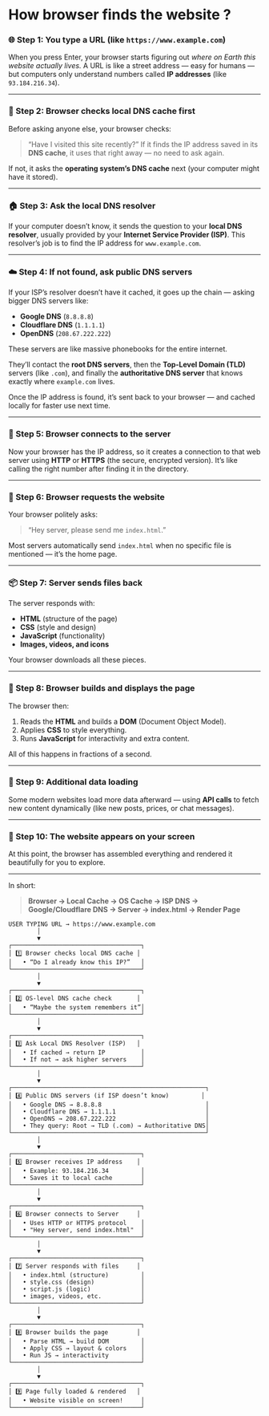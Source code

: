 # How browser finds the website ? 

### 🌐 Step 1: You type a URL (like `https://www.example.com`)

When you press Enter, your browser starts figuring out *where on Earth this website actually lives.*
A URL is like a street address — easy for humans — but computers only understand numbers called **IP addresses** (like `93.184.216.34`).

---

### 🧠 Step 2: Browser checks local DNS cache first

Before asking anyone else, your browser checks:

> “Have I visited this site recently?”
> If it finds the IP address saved in its **DNS cache**, it uses that right away — no need to ask again.

If not, it asks the **operating system’s DNS cache** next (your computer might have it stored).

---

### 🏠 Step 3: Ask the local DNS resolver

If your computer doesn’t know, it sends the question to your **local DNS resolver**, usually provided by your **Internet Service Provider (ISP)**.
This resolver’s job is to find the IP address for `www.example.com`.

---

### ☁️ Step 4: If not found, ask public DNS servers

If your ISP’s resolver doesn’t have it cached, it goes up the chain — asking bigger DNS servers like:

* **Google DNS** (`8.8.8.8`)
* **Cloudflare DNS** (`1.1.1.1`)
* **OpenDNS** (`208.67.222.222`)

These servers are like massive phonebooks for the entire internet.

They’ll contact the **root DNS servers**, then the **Top-Level Domain (TLD)** servers (like `.com`), and finally the **authoritative DNS server** that knows exactly where `example.com` lives.

Once the IP address is found, it’s sent back to your browser — and cached locally for faster use next time.

---

### 🔌 Step 5: Browser connects to the server

Now your browser has the IP address, so it creates a connection to that web server using **HTTP** or **HTTPS** (the secure, encrypted version).
It’s like calling the right number after finding it in the directory.

---

### 📜 Step 6: Browser requests the website

Your browser politely asks:

> “Hey server, please send me `index.html`.”

Most servers automatically send `index.html` when no specific file is mentioned — it’s the home page.

---

### 📦 Step 7: Server sends files back

The server responds with:

* **HTML** (structure of the page)
* **CSS** (style and design)
* **JavaScript** (functionality)
* **Images, videos, and icons**

Your browser downloads all these pieces.

---

### 🧩 Step 8: Browser builds and displays the page

The browser then:

1. Reads the **HTML** and builds a **DOM** (Document Object Model).
2. Applies **CSS** to style everything.
3. Runs **JavaScript** for interactivity and extra content.

All of this happens in fractions of a second.

---

### 🔁 Step 9: Additional data loading

Some modern websites load more data afterward — using **API calls** to fetch new content dynamically (like new posts, prices, or chat messages).

---

### 🎉 Step 10: The website appears on your screen

At this point, the browser has assembled everything and rendered it beautifully for you to explore.

---

In short:

> **Browser → Local Cache → OS Cache → ISP DNS → Google/Cloudflare DNS → Server → index.html → Render Page**

```
USER TYPING URL → https://www.example.com
        │
        ▼
┌────────────────────────────────────┐
│ 1️⃣ Browser checks local DNS cache │
│   • “Do I already know this IP?”   │
└────────────────────────────────────┘
        │
        ▼
┌────────────────────────────────────┐
│ 2️⃣ OS-level DNS cache check       │
│   • “Maybe the system remembers it”│
└────────────────────────────────────┘
        │
        ▼
┌────────────────────────────────────┐
│ 3️⃣ Ask Local DNS Resolver (ISP)   │
│   • If cached → return IP          │
│   • If not → ask higher servers    │
└────────────────────────────────────┘
        │
        ▼
┌──────────────────────────────────────────────────────┐
│ 4️⃣ Public DNS servers (if ISP doesn’t know)         │
│   • Google DNS → 8.8.8.8                             │
│   • Cloudflare DNS → 1.1.1.1                         │
│   • OpenDNS → 208.67.222.222                         │
│   • They query: Root → TLD (.com) → Authoritative DNS│
└──────────────────────────────────────────────────────┘
        │
        ▼
┌────────────────────────────────────┐
│ 5️⃣ Browser receives IP address    │
│   • Example: 93.184.216.34         │
│   • Saves it to local cache        │
└────────────────────────────────────┘
        │
        ▼
┌────────────────────────────────────┐
│ 6️⃣ Browser connects to Server     │
│   • Uses HTTP or HTTPS protocol    │
│   • "Hey server, send index.html"  │
└────────────────────────────────────┘
        │
        ▼
┌────────────────────────────────────┐
│ 7️⃣ Server responds with files     │
│   • index.html (structure)         │
│   • style.css (design)             │
│   • script.js (logic)              │
│   • images, videos, etc.           │
└────────────────────────────────────┘
        │
        ▼
┌────────────────────────────────────┐
│ 8️⃣ Browser builds the page        │
│   • Parse HTML → build DOM         │
│   • Apply CSS → layout & colors    │
│   • Run JS → interactivity         │
└────────────────────────────────────┘
        │
        ▼
┌────────────────────────────────────┐
│ 9️⃣ Page fully loaded & rendered   │
│   • Website visible on screen!     │
└────────────────────────────────────┘
```

